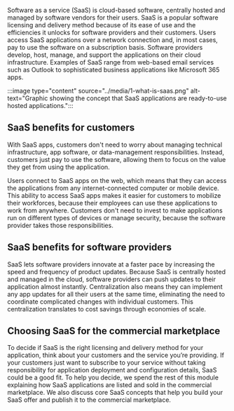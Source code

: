 Software as a service (SaaS) is cloud-based software, centrally hosted and managed by software vendors for their users. SaaS is a popular software licensing and delivery method because of its ease of use and the efficiencies it unlocks for software providers and their customers. Users access SaaS applications over a network connection and, in most cases, pay to use the software on a subscription basis. Software providers develop, host, manage, and support the applications on their cloud infrastructure. Examples of SaaS range from web-based email services such as Outlook to sophisticated business applications like Microsoft 365 apps.

:::image type="content" source="../media/1-what-is-saas.png" alt-text="Graphic showing the concept that SaaS applications are ready-to-use hosted applications.":::

## SaaS benefits for customers

With SaaS apps, customers don't need to worry about managing technical infrastructure, app software, or data-management responsibilities. Instead, customers just pay to use the software, allowing them to focus on the value they get from using the application.

Users connect to SaaS apps on the web, which means that they can access the applications from any internet-connected computer or mobile device. This ability to access SaaS apps makes it easier for customers to mobilize their workforces, because their employees can use these applications to work from anywhere. Customers don't need to invest to make applications run on different types of devices or manage security, because the software provider takes those responsibilities.

## SaaS benefits for software providers

SaaS lets software providers innovate at a faster pace by increasing the speed and frequency of product updates. Because SaaS is centrally hosted and managed in the cloud, software providers can push updates to their application almost instantly. Centralization also means they can implement any app updates for all their users at the same time, eliminating the need to coordinate complicated changes with individual customers. This centralization translates to cost savings through economies of scale.

## Choosing SaaS for the commercial marketplace

To decide if SaaS is the right licensing and delivery method for your application, think about your customers and the service you’re providing. If your customers just want to subscribe to your service without taking responsibility for application deployment and configuration details, SaaS could be a good fit. To help you decide, we spend the rest of this module explaining how SaaS applications are listed and sold in the commercial marketplace. We also discuss core SaaS concepts that help you build your SaaS offer and publish it to the commercial marketplace.
